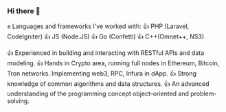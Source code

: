 ### Hi there 👋

 
 :fist: Languages and frameworks I've worked with:
 :+1: PHP (Laravel, CodeIgniter)
 :+1: JS (Node.JS)
 :+1: Go (Confetti)
 :+1: C++(Omnet++, NS3)
 
:+1: Experienced in building and interacting with RESTful APIs and data modeling.
:+1: Hands in Crypto area, running full nodes in Ethereum, Bitcoin, Tron networks. Implementing web3, RPC, Infura in dApp.
:+1: Strong knowledge of common algorithms and data structures.
:+1: An advanced understanding of the programming concept object-oriented and problem-solving.

<!--
**Farhadesfandiar/Farhadesfandiar** is a ✨ _special_ ✨ repository because its `README.md` (this file) appears on your GitHub profile.

Here are some ideas to get you started:

- 🔭 I’m currently working on ...
- 🌱 I’m currently learning ...
- 👯 I’m looking to collaborate on ...
- 🤔 I’m looking for help with ...
- 💬 Ask me about ...
- 📫 How to reach me: ...
- 😄 Pronouns: ...
- ⚡ Fun fact: ...
-->
